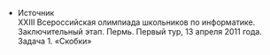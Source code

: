 - Источник  
XXIII Всероссийская олимпиада школьников по информатике. Заключительный этап. Пермь. Первый тур, 13 апреля 2011 года. Задача 1. «Скобки»
